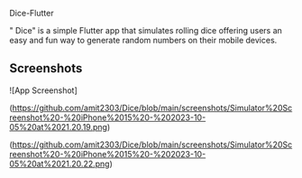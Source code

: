 
Dice-Flutter

" Dice" is a simple Flutter app that simulates rolling dice  offering users an easy and fun way to generate random numbers on their mobile devices.


## Screenshots

![App Screenshot]

(https://github.com/amit2303/Dice/blob/main/screenshots/Simulator%20Screenshot%20-%20iPhone%2015%20-%202023-10-05%20at%2021.20.19.png)

(https://github.com/amit2303/Dice/blob/main/screenshots/Simulator%20Screenshot%20-%20iPhone%2015%20-%202023-10-05%20at%2021.20.22.png)
